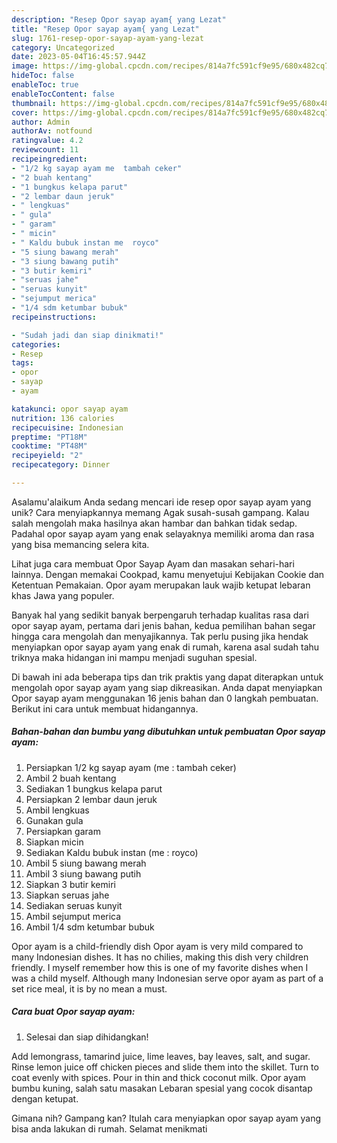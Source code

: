 ```yaml
---
description: "Resep Opor sayap ayam{ yang Lezat"
title: "Resep Opor sayap ayam{ yang Lezat"
slug: 1761-resep-opor-sayap-ayam-yang-lezat
category: Uncategorized
date: 2023-05-04T16:45:57.944Z
image: https://img-global.cpcdn.com/recipes/814a7fc591cf9e95/680x482cq70/opor-sayap-ayam-foto-resep-utama.jpg
hideToc: false
enableToc: true
enableTocContent: false
thumbnail: https://img-global.cpcdn.com/recipes/814a7fc591cf9e95/680x482cq70/opor-sayap-ayam-foto-resep-utama.jpg
cover: https://img-global.cpcdn.com/recipes/814a7fc591cf9e95/680x482cq70/opor-sayap-ayam-foto-resep-utama.jpg
author: Admin
authorAv: notfound
ratingvalue: 4.2
reviewcount: 11
recipeingredient:
- "1/2 kg sayap ayam me  tambah ceker"
- "2 buah kentang"
- "1 bungkus kelapa parut"
- "2 lembar daun jeruk"
- " lengkuas"
- " gula"
- " garam"
- " micin"
- " Kaldu bubuk instan me  royco"
- "5 siung bawang merah"
- "3 siung bawang putih"
- "3 butir kemiri"
- "seruas jahe"
- "seruas kunyit"
- "sejumput merica"
- "1/4 sdm ketumbar bubuk"
recipeinstructions:

- "Sudah jadi dan siap dinikmati!"
categories:
- Resep
tags:
- opor
- sayap
- ayam

katakunci: opor sayap ayam 
nutrition: 136 calories
recipecuisine: Indonesian
preptime: "PT18M"
cooktime: "PT48M"
recipeyield: "2"
recipecategory: Dinner

---
```



Asalamu'alaikum Anda sedang mencari ide resep opor sayap ayam yang unik? Cara menyiapkannya memang Agak susah-susah gampang. Kalau salah mengolah maka hasilnya akan hambar dan bahkan tidak sedap. Padahal opor sayap ayam yang enak selayaknya memiliki aroma dan rasa yang bisa memancing selera kita.


Lihat juga cara membuat Opor Sayap Ayam dan masakan sehari-hari lainnya. Dengan memakai Cookpad, kamu menyetujui Kebijakan Cookie dan Ketentuan Pemakaian. Opor ayam merupakan lauk wajib ketupat lebaran khas Jawa yang populer.

Banyak hal yang sedikit banyak berpengaruh terhadap kualitas rasa dari opor sayap ayam, pertama dari jenis bahan, kedua pemilihan bahan segar hingga cara mengolah dan menyajikannya. Tak perlu pusing jika hendak menyiapkan opor sayap ayam yang enak di rumah, karena asal sudah tahu triknya maka hidangan ini mampu menjadi suguhan spesial.


Di bawah ini ada beberapa tips dan trik praktis yang dapat diterapkan untuk mengolah opor sayap ayam yang siap dikreasikan. Anda dapat menyiapkan Opor sayap ayam menggunakan 16 jenis bahan dan 0 langkah pembuatan. Berikut ini cara untuk membuat hidangannya.

<!--inarticleads1-->

##### Bahan-bahan dan bumbu yang dibutuhkan untuk pembuatan Opor sayap ayam:

1. Persiapkan 1/2 kg sayap ayam (me : tambah ceker)
1. Ambil 2 buah kentang
1. Sediakan 1 bungkus kelapa parut
1. Persiapkan 2 lembar daun jeruk
1. Ambil  lengkuas
1. Gunakan  gula
1. Persiapkan  garam
1. Siapkan  micin
1. Sediakan  Kaldu bubuk instan (me : royco)
1. Ambil 5 siung bawang merah
1. Ambil 3 siung bawang putih
1. Siapkan 3 butir kemiri
1. Siapkan seruas jahe
1. Sediakan seruas kunyit
1. Ambil sejumput merica
1. Ambil 1/4 sdm ketumbar bubuk


Opor ayam is a child-friendly dish Opor ayam is very mild compared to many Indonesian dishes. It has no chilies, making this dish very children friendly. I myself remember how this is one of my favorite dishes when I was a child myself. Although many Indonesian serve opor ayam as part of a set rice meal, it is by no mean a must. 

<!--inarticleads2-->

##### Cara buat Opor sayap ayam:


1. Selesai dan siap dihidangkan!

Add lemongrass, tamarind juice, lime leaves, bay leaves, salt, and sugar. Rinse lemon juice off chicken pieces and slide them into the skillet. Turn to coat evenly with spices. Pour in thin and thick coconut milk. Opor ayam bumbu kuning, salah satu masakan Lebaran spesial yang cocok disantap dengan ketupat. 

Gimana nih? Gampang kan? Itulah cara menyiapkan opor sayap ayam yang bisa anda lakukan di rumah. Selamat menikmati
